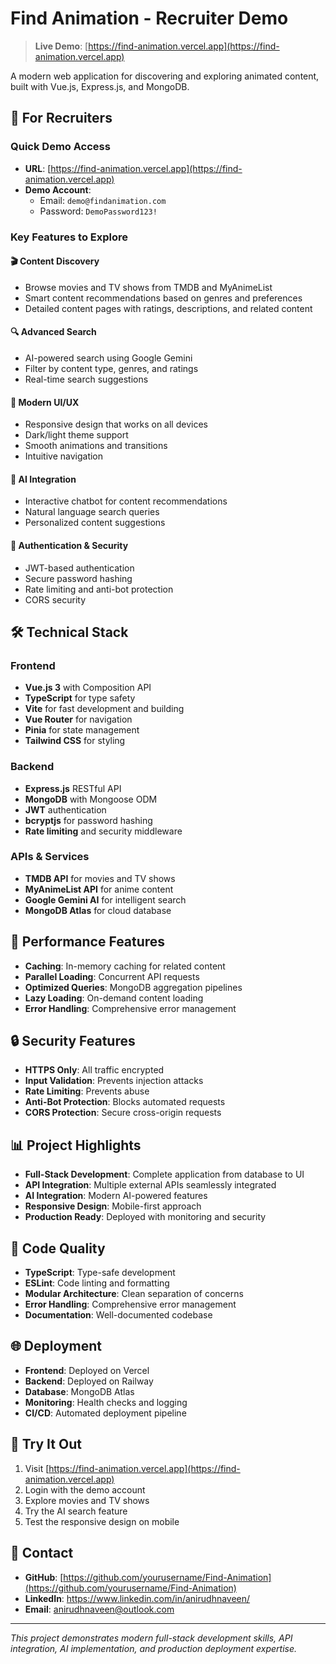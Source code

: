 # Find Animation - Recruiter Demo

> **Live Demo**: [https://find-animation.vercel.app](https://find-animation.vercel.app)

A modern web application for discovering and exploring animated content, built with Vue.js, Express.js, and MongoDB.

## 🎯 **For Recruiters**

### Quick Demo Access

- **URL**: [https://find-animation.vercel.app](https://find-animation.vercel.app)
- **Demo Account**:
  - Email: `demo@findanimation.com`
  - Password: `DemoPassword123!`

### Key Features to Explore

#### 🎬 **Content Discovery**

- Browse movies and TV shows from TMDB and MyAnimeList
- Smart content recommendations based on genres and preferences
- Detailed content pages with ratings, descriptions, and related content

#### 🔍 **Advanced Search**

- AI-powered search using Google Gemini
- Filter by content type, genres, and ratings
- Real-time search suggestions

#### 📱 **Modern UI/UX**

- Responsive design that works on all devices
- Dark/light theme support
- Smooth animations and transitions
- Intuitive navigation

#### 🤖 **AI Integration**

- Interactive chatbot for content recommendations
- Natural language search queries
- Personalized content suggestions

#### 🔐 **Authentication & Security**

- JWT-based authentication
- Secure password hashing
- Rate limiting and anti-bot protection
- CORS security

## 🛠 **Technical Stack**

### Frontend

- **Vue.js 3** with Composition API
- **TypeScript** for type safety
- **Vite** for fast development and building
- **Vue Router** for navigation
- **Pinia** for state management
- **Tailwind CSS** for styling

### Backend

- **Express.js** RESTful API
- **MongoDB** with Mongoose ODM
- **JWT** authentication
- **bcryptjs** for password hashing
- **Rate limiting** and security middleware

### APIs & Services

- **TMDB API** for movies and TV shows
- **MyAnimeList API** for anime content
- **Google Gemini AI** for intelligent search
- **MongoDB Atlas** for cloud database

## 🚀 **Performance Features**

- **Caching**: In-memory caching for related content
- **Parallel Loading**: Concurrent API requests
- **Optimized Queries**: MongoDB aggregation pipelines
- **Lazy Loading**: On-demand content loading
- **Error Handling**: Comprehensive error management

## 🔒 **Security Features**

- **HTTPS Only**: All traffic encrypted
- **Input Validation**: Prevents injection attacks
- **Rate Limiting**: Prevents abuse
- **Anti-Bot Protection**: Blocks automated requests
- **CORS Protection**: Secure cross-origin requests

## 📊 **Project Highlights**

- **Full-Stack Development**: Complete application from database to UI
- **API Integration**: Multiple external APIs seamlessly integrated
- **AI Integration**: Modern AI-powered features
- **Responsive Design**: Mobile-first approach
- **Production Ready**: Deployed with monitoring and security

## 🎨 **Code Quality**

- **TypeScript**: Type-safe development
- **ESLint**: Code linting and formatting
- **Modular Architecture**: Clean separation of concerns
- **Error Handling**: Comprehensive error management
- **Documentation**: Well-documented codebase

## 🌐 **Deployment**

- **Frontend**: Deployed on Vercel
- **Backend**: Deployed on Railway
- **Database**: MongoDB Atlas
- **Monitoring**: Health checks and logging
- **CI/CD**: Automated deployment pipeline

## 📱 **Try It Out**

1. Visit [https://find-animation.vercel.app](https://find-animation.vercel.app)
2. Login with the demo account
3. Explore movies and TV shows
4. Try the AI search feature
5. Test the responsive design on mobile

## 🤝 **Contact**

- **GitHub**: [https://github.com/yourusername/Find-Animation](https://github.com/yourusername/Find-Animation)
- **LinkedIn**: https://www.linkedin.com/in/anirudhnaveen/
- **Email**: anirudhnaveen@outlook.com

---

_This project demonstrates modern full-stack development skills, API integration, AI implementation, and production deployment expertise._
